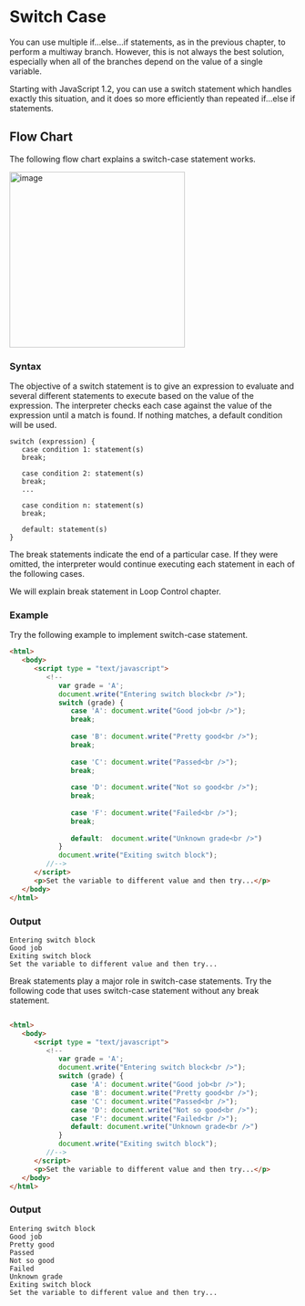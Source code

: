 # Switch Case

You can use multiple if...else…if statements, as in the previous chapter, to perform a multiway branch. However, this is not always the best solution, especially when all of the branches depend on the value of a single variable.

Starting with JavaScript 1.2, you can use a switch statement which handles exactly this situation, and it does so more efficiently than repeated if...else if statements.

## Flow Chart
The following flow chart explains a switch-case statement works.

<img width="308" alt="image" src="https://user-images.githubusercontent.com/84008107/222906982-b06764ba-2f88-4bf4-a5c2-67ddf869aef7.png">

### Syntax
The objective of a switch statement is to give an expression to evaluate and several different statements to execute based on the value of the expression. The interpreter checks each case against the value of the expression until a match is found. If nothing matches, a default condition will be used.

```
switch (expression) {
   case condition 1: statement(s)
   break;
   
   case condition 2: statement(s)
   break;
   ...
   
   case condition n: statement(s)
   break;
   
   default: statement(s)
}
```

The break statements indicate the end of a particular case. If they were omitted, the interpreter would continue executing each statement in each of the following cases.

We will explain break statement in Loop Control chapter.

### Example
Try the following example to implement switch-case statement.

```html 
<html>
   <body>   
      <script type = "text/javascript">
         <!--
            var grade = 'A';
            document.write("Entering switch block<br />");
            switch (grade) {
               case 'A': document.write("Good job<br />");
               break;
            
               case 'B': document.write("Pretty good<br />");
               break;
            
               case 'C': document.write("Passed<br />");
               break;
            
               case 'D': document.write("Not so good<br />");
               break;
            
               case 'F': document.write("Failed<br />");
               break;
            
               default:  document.write("Unknown grade<br />")
            }
            document.write("Exiting switch block");
         //-->
      </script>      
      <p>Set the variable to different value and then try...</p>
   </body>
</html>
```

### Output

```
Entering switch block
Good job
Exiting switch block
Set the variable to different value and then try...
```

Break statements play a major role in switch-case statements. Try the following code that uses switch-case statement without any break statement.

```html

<html>
   <body>      
      <script type = "text/javascript">
         <!--
            var grade = 'A';
            document.write("Entering switch block<br />");
            switch (grade) {
               case 'A': document.write("Good job<br />");
               case 'B': document.write("Pretty good<br />");
               case 'C': document.write("Passed<br />");
               case 'D': document.write("Not so good<br />");
               case 'F': document.write("Failed<br />");
               default: document.write("Unknown grade<br />")
            }
            document.write("Exiting switch block");
         //-->
      </script>      
      <p>Set the variable to different value and then try...</p>
   </body>
</html>
```

### Output
```
Entering switch block
Good job
Pretty good
Passed
Not so good
Failed
Unknown grade
Exiting switch block
Set the variable to different value and then try...
